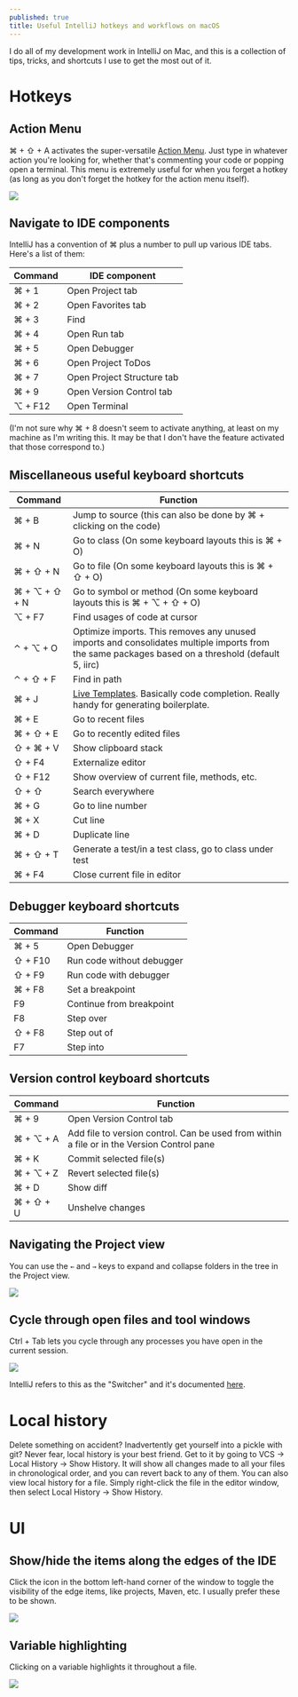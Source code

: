 ```yaml
---
published: true
title: Useful IntelliJ hotkeys and workflows on macOS
---
```

I do all of my development work in IntelliJ on Mac, and this is a collection of tips, tricks, and shortcuts I use to get the most out of it.

# Hotkeys

## Action Menu

⌘ + ⇧ + A activates the super-versatile [Action Menu](https://www.jetbrains.com/help/idea/navigating-to-action.html). Just type in whatever action you're looking for, whether that's commenting your code or popping open a terminal. This menu is extremely useful for when you forget a hotkey (as long as you don't forget the hotkey for the action menu itself).

![]({{site.cdn_path}}/2017/09/25/actionMenu.gif)

## Navigate to IDE components

IntelliJ has a convention of ⌘ plus a number to pull up various IDE tabs. Here's a list of them:

| Command | IDE component |
|---|---|
| ⌘ + 1 | Open Project tab |
| ⌘ + 2 | Open Favorites tab |
| ⌘ + 3 | Find |
| ⌘ + 4 | Open Run tab |
| ⌘ + 5 | Open Debugger |
| ⌘ + 6 | Open Project ToDos |
| ⌘ + 7 | Open Project Structure tab |
| ⌘ + 9 | Open Version Control tab |
| ⌥ + F12 | Open Terminal |

(I'm not sure why ⌘ + 8 doesn't seem to activate anything, at least on my machine as I'm writing this. It may be that I don't have the feature activated that those correspond to.)

## Miscellaneous useful keyboard shortcuts

| Command | Function |
|---|---|
| ⌘ + B | Jump to source (this can also be done by ⌘ + clicking on the code) |
| ⌘ + N | Go to class (On some keyboard layouts this is ⌘ + O) |
| ⌘ + ⇧ + N | Go to file (On some keyboard layouts this is ⌘ + ⇧ + O) |
| ⌘ + ⌥ + ⇧ + N | Go to symbol or method (On some keyboard layouts this is ⌘ + ⌥ + ⇧ + O) |
| ⌥ + F7 | Find usages of code at cursor |
| ⌃ + ⌥ + O | Optimize imports. This removes any unused imports and consolidates multiple imports from the same packages based on a threshold (default 5, iirc) |
| ⌃ + ⇧ + F | Find in path |
| ⌘ + J | [Live Templates](https://www.jetbrains.com/help/idea/live-templates.html). Basically code completion. Really handy for generating boilerplate. |
| ⌘ + E | Go to recent files |
| ⌘ + ⇧ + E | Go to recently edited files |
| ⇧ + ⌘ + V | Show clipboard stack |
| ⇧ + F4 | Externalize editor |
| ⇧ + F12 | Show overview of current file, methods, etc. |
| ⇧ + ⇧ | Search everywhere |
| ⌘ + G | Go to line number |
| ⌘ + X | Cut line |
| ⌘ + D | Duplicate line |
| ⌘ + ⇧ + T | Generate a test/in a test class, go to class under test |
| ⌘ + F4 | Close current file in editor |

## Debugger keyboard shortcuts

| Command | Function |
|---|---|
| ⌘ + 5 | Open Debugger |
| ⇧ + F10 | Run code without debugger |
| ⇧ + F9 | Run code with debugger |
| ⌘ + F8 | Set a breakpoint |
| F9 | Continue from breakpoint |
| F8 | Step over |
| ⇧ + F8 | Step out of |
| F7 | Step into |

## Version control keyboard shortcuts

| Command | Function |
|---|---|
| ⌘ + 9 | Open Version Control tab |
| ⌘ + ⌥ + A | Add file to version control. Can be used from within a file or in the Version Control pane |
| ⌘ + K | Commit selected file(s) |
| ⌘ + ⌥ + Z | Revert selected file(s) |
| ⌘ + D | Show diff |
| ⌘ + ⇧ + U | Unshelve changes |

## Navigating the Project view

You can use the `←` and `→` keys to expand and collapse folders in the tree in the Project view.

![]({{site.cdn_path}}/2017/09/25/expandFiles.gif)

## Cycle through open files and tool windows

Ctrl + Tab lets you cycle through any processes you have open in the current session.

![]({{site.cdn_path}}/2017/09/25/tabCycle.gif)

IntelliJ refers to this as the "Switcher" and it's documented [here](https://www.jetbrains.com/help/idea/navigating-between-open-files-and-tool-windows.html).

# Local history

Delete something on accident? Inadvertently get yourself into a pickle with git? Never fear, local history is your best friend. Get to it by going to VCS -> Local History -> Show History. It will show all changes made to all your files in chronological order, and you can revert back to any of them. You can also view local history for a file. Simply right-click the file in the editor window, then select Local History -> Show History.

# UI

## Show/hide the items along the edges of the IDE

Click the icon in the bottom left-hand corner of the window to toggle the visibility of the edge items, like projects, Maven, etc. I usually prefer these to be shown.

![]({{site.cdn_path}}/2017/09/25/showHide.gif)

## Variable highlighting

Clicking on a variable highlights it throughout a file.

![]({{site.cdn_path}}/2017/09/25/variable_highlighting.gif)
